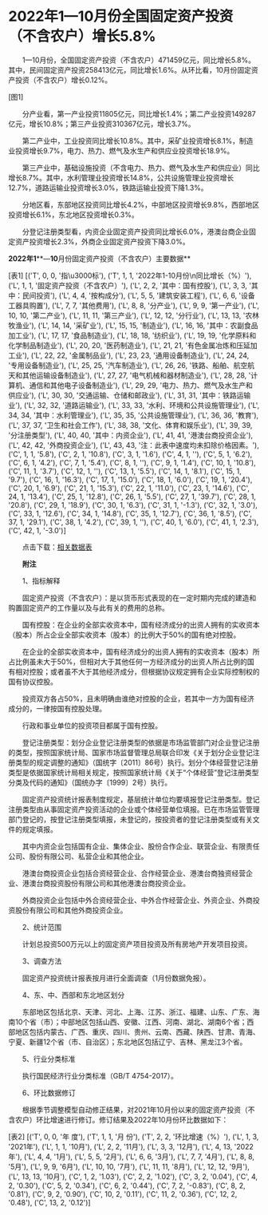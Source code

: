 # 2022年1—10月份全国固定资产投资（不含农户）增长5.8%

　　1—10月份，全国固定资产投资（不含农户）471459亿元，同比增长5.8%。其中，民间固定资产投资258413亿元，同比增长1.6%。从环比看，10月份固定资产投资（不含农户）增长0.12%。

[图1]

　　分产业看，第一产业投资11805亿元，同比增长1.4%；第二产业投资149287亿元，增长10.8%；第三产业投资310367亿元，增长3.7%。

　　第二产业中，工业投资同比增长10.8%。其中，采矿业投资增长8.1%，制造业投资增长9.7%，电力、热力、燃气及水生产和供应业投资增长18.9%。

　　第三产业中，基础设施投资（不含电力、热力、燃气及水生产和供应业）同比增长8.7%。其中，水利管理业投资增长14.8%，公共设施管理业投资增长12.7%，道路运输业投资增长3.0%，铁路运输业投资下降1.3%。

　　分地区看，东部地区投资同比增长4.2%，中部地区投资增长9.8%，西部地区投资增长6.1%，东北地区投资增长0.3%。

　　分登记注册类型看，内资企业固定资产投资同比增长6.0%，港澳台商企业固定资产投资增长2.3%，外商企业固定资产投资下降3.0%。

**2022****年****1****—****10****月份固定资产投资（不含农户）主要数据**

[表1]
[('T', 0, 0, '指\u3000标'), ('T', 1, 1, '2022年1-10月份\n同比增长（%）'), ('L', 1, 1, '固定资产投资（不含农户）'), ('L', 2, 2, '其中：国有控股'), ('L', 3, 3, '其中：民间投资'), ('L', 4, 4, '按构成分'), ('L', 5, 5, '建筑安装工程'), ('L', 6, 6, '设备工器具购置'), ('L', 7, 7, '其他费用'), ('L', 8, 8, '分产业'), ('L', 9, 9, '第一产业'), ('L', 10, 10, '第二产业'), ('L', 11, 11, '第三产业'), ('L', 12, 12, '分行业'), ('L', 13, 13, '农林牧渔业'), ('L', 14, 14, '采矿业'), ('L', 15, 15, '制造业'), ('L', 16, 16, '其中：农副食品加工业'), ('L', 17, 17, '食品制造业'), ('L', 18, 18, '纺织业'), ('L', 19, 19, '化学原料和化学制品制造业'), ('L', 20, 20, '医药制造业'), ('L', 21, 21, '有色金属冶炼和压延加工业'), ('L', 22, 22, '金属制品业'), ('L', 23, 23, '通用设备制造业'), ('L', 24, 24, '专用设备制造业'), ('L', 25, 25, '汽车制造业'), ('L', 26, 26, '铁路、船舶、航空航天和其他运输设备制造业'), ('L', 27, 27, '电气机械和器材制造业'), ('L', 28, 28, '计算机、通信和其他电子设备制造业'), ('L', 29, 29, '电力、热力、燃气及水生产和供应业'), ('L', 30, 30, '交通运输、仓储和邮政业'), ('L', 31, 31, '其中：铁路运输业'), ('L', 32, 32, '道路运输业'), ('L', 33, 33, '水利、环境和公共设施管理业'), ('L', 34, 34, '其中：水利管理业'), ('L', 35, 35, '公共设施管理业'), ('L', 36, 36, '教育'), ('L', 37, 37, '卫生和社会工作'), ('L', 38, 38, '文化、体育和娱乐业'), ('L', 39, 39, '分注册类型'), ('L', 40, 40, '其中：内资企业'), ('L', 41, 41, '港澳台商投资企业'), ('L', 42, 42, '外商投资企业'), ('L', 43, 43, '注：此表中速度均未扣除价格因素。'), ('C', 1, 1, '5.8'), ('C', 2, 1, '10.8'), ('C', 3, 1, '1.6'), ('C', 4, 1, ''), ('C', 5, 1, '6.2'), ('C', 6, 1, '4.2'), ('C', 7, 1, '5.4'), ('C', 8, 1, ''), ('C', 9, 1, '1.4'), ('C', 10, 1, '10.8'), ('C', 11, 1, '3.7'), ('C', 12, 1, ''), ('C', 13, 1, '5.5'), ('C', 14, 1, '8.1'), ('C', 15, 1, '9.7'), ('C', 16, 1, '16.3'), ('C', 17, 1, '15.0'), ('C', 18, 1, '6.0'), ('C', 19, 1, '20.4'), ('C', 20, 1, '6.9'), ('C', 21, 1, '15.3'), ('C', 22, 1, '11.0'), ('C', 23, 1, '14.6'), ('C', 24, 1, '13.4'), ('C', 25, 1, '12.8'), ('C', 26, 1, '5.5'), ('C', 27, 1, '39.7'), ('C', 28, 1, '20.8'), ('C', 29, 1, '18.9'), ('C', 30, 1, '6.3'), ('C', 31, 1, '-1.3'), ('C', 32, 1, '3.0'), ('C', 33, 1, '12.6'), ('C', 34, 1, '14.8'), ('C', 35, 1, '12.7'), ('C', 36, 1, '8.5'), ('C', 37, 1, '29.1'), ('C', 38, 1, '4.2'), ('C', 39, 1, ''), ('C', 40, 1, '6.0'), ('C', 41, 1, '2.3'), ('C', 42, 1, '-3.0')]

　　点击下载：[相关数据表](http://www.stats.gov.cn/sj/zxfb/202302/W020230203610368287457.xlsx) 

　　**附注**

　　1、指标解释

　　固定资产投资（不含农户）：是以货币形式表现的在一定时期内完成的建造和购置固定资产的工作量以及与此有关的费用的总称。

　　国有控股：在企业的全部实收资本中，国有经济成分的出资人拥有的实收资本（股本）所占企业全部实收资本（股本）的比例大于50%的国有绝对控股。

　　在企业的全部实收资本中，国有经济成分的出资人拥有的实收资本（股本）所占比例虽未大于50%，但相对大于其他任何一方经济成分的出资人所占比例的国有相对控股；或者虽不大于其他经济成分，但根据协议规定拥有企业实际控制权的国有协议控股。

　　投资双方各占50%，且未明确由谁绝对控股的企业，若其中一方为国有经济成分的，一律按国有控股处理。

　　行政和事业单位的投资项目都属于国有控股。

　　登记注册类型：划分企业登记注册类型的依据是市场监管部门对企业登记注册的类型，按照国家统计局、国家市场监督管理总局联合印发《关于划分企业登记注册类型的规定调整的通知》（国统字〔2011〕86号）执行。划分个体经营登记注册类型是依据国家统计局相关规定，按照国家统计局《关于“个体经营”登记注册类型分类及代码的通知》（国统办字〔1999〕2号）执行。

　　固定资产投资统计报表制度规定，基层统计单位均要填报登记注册类型。登记注册类型由从事固定资产投资活动的企业或个体经营单位填报。已在市场监管管理部门登记的，按登记注册类型填报，未登记的，按投资者的登记注册类型或有关文件的规定填报。

　　其中内资企业包括国有企业、集体企业、股份合作企业、联营企业、有限责任公司、股份有限公司、私营企业和其他企业。

　　港澳台商投资企业包括合资经营企业、合作经营企业、港澳台商独资经营企业、港澳台商投资股份有限公司和其他港澳台商投资企业。

　　外商投资企业包括中外合资经营企业、中外合作经营企业、外资企业、外商投资股份有限公司和其他外商投资企业。

　　2、统计范围

　　计划总投资500万元以上的固定资产项目投资及所有房地产开发项目投资。

　　3、调查方法

　　固定资产投资统计报表按月进行全面调查（1月份数据免报）。

　　4、东、中、西部和东北地区划分

　　东部地区包括北京、天津、河北、上海、江苏、浙江、福建、山东、广东、海南10个省（市）；中部地区包括山西、安徽、江西、河南、湖北、湖南6个省；西部地区包括内蒙古、广西、重庆、四川、贵州、云南、西藏、陕西、甘肃、青海、宁夏、新疆12个省（市、自治区）；东北地区包括辽宁、吉林、黑龙江3个省。

　　5、行业分类标准

　　执行国民经济行业分类标准（GB/T 4754-2017）。

　　6、环比数据修订

　　根据季节调整模型自动修正结果，对2021年10月份以来的固定资产投资（不含农户）环比增速进行修订。修订结果及2022年10月份环比数据如下：

[表2]
[('T', 0, 0, '年 度'), ('T', 1, 1, '月 份'), ('T', 2, 2, '环比增速（%）'), ('L', 1, 3, '2021年'), ('L', 1, 1, '10月'), ('L', 2, 2, '11月'), ('L', 3, 3, '12月'), ('L', 4, 13, '2022年'), ('L', 4, 4, '1月'), ('L', 5, 5, '2月'), ('L', 6, 6, '3月'), ('L', 7, 7, '4月'), ('L', 8, 8, '5月'), ('L', 9, 9, '6月'), ('L', 10, 10, '7月'), ('L', 11, 11, '8月'), ('L', 12, 12, '9月'), ('L', 13, 13, '10月'), ('C', 1, 2, '1.03'), ('C', 2, 2, '1.02'), ('C', 3, 2, '0.04'), ('C', 4, 2, '0.30'), ('C', 5, 2, '0.34'), ('C', 6, 2, '0.44'), ('C', 7, 2, '-0.83'), ('C', 8, 2, '0.81'), ('C', 9, 2, '0.90'), ('C', 10, 2, '0.11'), ('C', 11, 2, '0.36'), ('C', 12, 2, '0.48'), ('C', 13, 2, '0.12')]